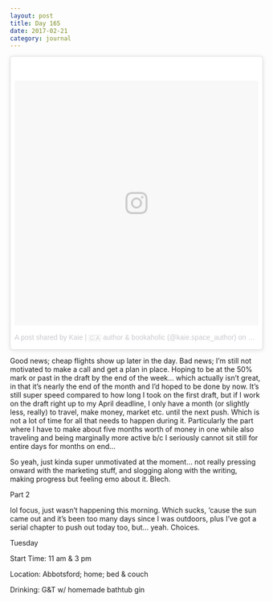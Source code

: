 ```yaml
---
layout: post
title: Day 165
date: 2017-02-21
category: journal
---
```


<blockquote class="instagram-media" data-instgrm-version="7" style=" background:#FFF; border:0; border-radius:3px; box-shadow:0 0 1px 0 rgba(0,0,0,0.5),0 1px 10px 0 rgba(0,0,0,0.15); margin: 1px; max-width:658px; padding:0; width:99.375%; width:-webkit-calc(100% - 2px); width:calc(100% - 2px);"><div style="padding:8px;"> <div style=" background:#F8F8F8; line-height:0; margin-top:40px; padding:50.0% 0; text-align:center; width:100%;"> <div style=" background:url(data:image/png;base64,iVBORw0KGgoAAAANSUhEUgAAACwAAAAsCAMAAAApWqozAAAABGdBTUEAALGPC/xhBQAAAAFzUkdCAK7OHOkAAAAMUExURczMzPf399fX1+bm5mzY9AMAAADiSURBVDjLvZXbEsMgCES5/P8/t9FuRVCRmU73JWlzosgSIIZURCjo/ad+EQJJB4Hv8BFt+IDpQoCx1wjOSBFhh2XssxEIYn3ulI/6MNReE07UIWJEv8UEOWDS88LY97kqyTliJKKtuYBbruAyVh5wOHiXmpi5we58Ek028czwyuQdLKPG1Bkb4NnM+VeAnfHqn1k4+GPT6uGQcvu2h2OVuIf/gWUFyy8OWEpdyZSa3aVCqpVoVvzZZ2VTnn2wU8qzVjDDetO90GSy9mVLqtgYSy231MxrY6I2gGqjrTY0L8fxCxfCBbhWrsYYAAAAAElFTkSuQmCC); display:block; height:44px; margin:0 auto -44px; position:relative; top:-22px; width:44px;"></div></div><p style=" color:#c9c8cd; font-family:Arial,sans-serif; font-size:14px; line-height:17px; margin-bottom:0; margin-top:8px; overflow:hidden; padding:8px 0 7px; text-align:center; text-overflow:ellipsis; white-space:nowrap;"><a href="https://www.instagram.com/p/BQzHBBzlUq2/" style=" color:#c9c8cd; font-family:Arial,sans-serif; font-size:14px; font-style:normal; font-weight:normal; line-height:17px; text-decoration:none;" target="_blank">A post shared by Kaie | 🇨🇦 author &amp; bookaholic (@kaie.space_author)</a> on <time style=" font-family:Arial,sans-serif; font-size:14px; line-height:17px;" datetime="2017-02-22T03:21:08+00:00">Feb 21, 2017 at 7:21pm PST</time></p></div></blockquote>
<script async defer src="//platform.instagram.com/en_US/embeds.js"></script>

Good news; cheap flights show up later in the day. Bad news; I’m still not motivated to make a call and get a plan in place. Hoping to be at the 50% mark or past in the draft by the end of the week… which actually isn’t great, in that it’s nearly the end of the month and I’d hoped to be done by now. It’s still super speed compared to how long I took on the first draft, but if I work on the draft right up to my April deadline, I only have a month (or slightly less, really) to travel, make money, market etc. until the next push. Which is not a lot of time for all that needs to happen during it. Particularly the part where I have to make about five months worth of money in one while also traveling and being marginally more active b/c I seriously cannot sit still for entire days for months on end…

So yeah, just kinda super unmotivated at the moment… not really pressing onward with the marketing stuff, and slogging along with the writing, making progress but feeling emo about it. Blech.

Part 2

lol focus, just wasn’t happening this morning. Which sucks, ‘cause the sun came out and it’s been too many days since I was outdoors, plus I’ve got a serial chapter to push out today too, but… yeah. Choices.

Tuesday

Start Time: 11 am & 3 pm

Location: Abbotsford; home; bed & couch

Drinking: G&T w/ homemade bathtub gin
